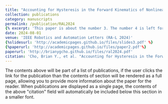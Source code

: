 ```yaml
---
title: "Accounting for Hysteresis in the Forward Kinematics of Nonlinearly-Routed Tendon-Driven Continuum Robots via a Learned Deep Decoder Network"
collection: publications
category: manuscripts
permalink: /publication/RAL2024
{% excerpt: 'This paper is about the number 3. The number 4 is left for future work.' %}
date: 2024-08-01
venue: 'IEEE Robotics and Automation Letters (RA-L 2024)'
{%slidesurl: 'http://academicpages.github.io/files/slides3.pdf' %}
{%paperurl: 'http://academicpages.github.io/files/paper2.pdf'%}
paperurl: 'http://brianygcho.github.io/files/ral2024.pdf'
citation: 'Cho, Brian Y., et al. "Accounting for Hysteresis in the Forward Kinematics of Nonlinearly-Routed Tendon-Driven Continuum Robots via a Learned Deep Decoder Network." IEEE Robotics and Automation Letters (2024).'
---
```


The contents above will be part of a list of publications, if the user clicks the link for the publication than the contents of section will be rendered as a full page, allowing you to provide more information about the paper for the reader. When publications are displayed as a single page, the contents of the above "citation" field will automatically be included below this section in a smaller font.
